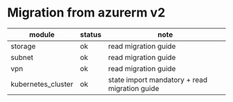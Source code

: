 # Migration from azurerm v2

| module | status | note  |
|--------|--------|-------|
| storage| ok     | read migration guide |
| subnet | ok     | read migration guide |
| vpn    | ok     | read migration guide |
| kubernetes_cluster | ok     | state import mandatory + read migration guide |
